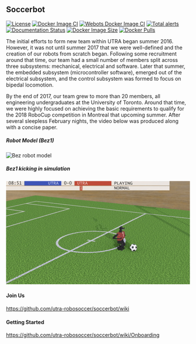 ## Soccerbot

[![License](https://img.shields.io/badge/License-BSD%203--Clause-blue.svg)](https://opensource.org/licenses/BSD-3-Clause)
[![Docker Image CI](https://github.com/utra-robosoccer/soccerbot/actions/workflows/docker_image.yml/badge.svg)](https://github.com/utra-robosoccer/soccerbot/actions/workflows/docker_image.yml)
[![Webots Docker Image CI](https://github.com/utra-robosoccer/soccerbot/actions/workflows/docker_image_webots.yml/badge.svg)](https://github.com/utra-robosoccer/soccerbot/actions/workflows/docker_image_webots.yml)
[![Total alerts](https://img.shields.io/lgtm/alerts/g/utra-robosoccer/soccerbot.svg?logo=lgtm&logoWidth=18)](https://lgtm.com/projects/g/utra-robosoccer/soccerbot/alerts/)
[![Documentation Status](https://readthedocs.org/projects/soccerbot/badge/?version=latest)](https://soccerbot.readthedocs.io/en/latest/?badge=latest)
[![Docker Image Size](https://badgen.net/docker/size/utrarobosoccer/soccerbot?icon=docker&label=image%20size)](https://hub.docker.com/r/utrarobosoccer/soccerbot/)
[![Docker Pulls](https://badgen.net/docker/pulls/utrarobosoccer/soccerbot?icon=docker&label=pulls)](https://hub.docker.com/r/utrarobosoccer/soccerbot/)

The initial efforts to form new team within UTRA began summer 2016. However, it was not until summer 2017 that we were well-defined and the creation of our robots from scratch began. Following some recruitment around that time, our team had a small number of members split across three subsystems: mechanical, electrical and software. Later that summer, the embedded subsystem (microcontroller software), emerged out of the electrical subsystem, and the control subsystem was formed to focus on bipedal locomotion.

By the end of 2017, our team grew to more than 20 members, all engineering undergraduates at the University of Toronto. Around that time, we were highly focused on achieving the basic requirements to qualify for the 2018 RoboCup competition in Montreal that upcoming summer. After several sleepless February nights, the video below was produced along with a concise paper.

##### Robot Model (Bez1)

![Bez robot model](https://media.githubusercontent.com/media/utra-robosoccer/soccerbot/master/docs/images/bez1/bez1_0.jpg)

##### Bez1 kicking in simulation

![Bez kicking Gif](https://github.com/utra-robosoccer/soccerbot/blob/master/docs/images/bez1/kick.gif?raw=true)

#### Join Us

https://github.com/utra-robosoccer/soccerbot/wiki

#### Getting Started

https://github.com/utra-robosoccer/soccerbot/wiki/Onboarding
